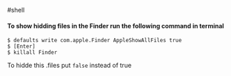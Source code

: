 #shell 
#### To show hidding files in the Finder run the following command in terminal 

```shell
$ defaults write com.apple.Finder AppleShowAllFiles true 
$ [Enter]
$ killall Finder
```

To hidde this .files put `false` instead of true
